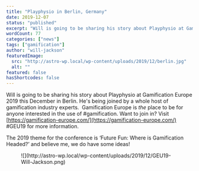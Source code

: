 ```yaml
---
title: "Playphysio in Berlin, Germany"
date: 2019-12-07
status: "published"
excerpt: "Will is going to be sharing his story about Playphysio at Gamification Europe 2019 this December in Berlin. He&#8217;s being joined by a whole host of gamification industry experts. Gamification Europe is the place to be for anyone interested in the use of #gamification. Want to join in? Visit https://gamification-europe.com/ #GEU19 for more information. The [&hellip;]"
wordCount: 77
categories: ["news"]
tags: ["gamification"]
author: "will-jackson"
featuredImage:
  src: "http://astro-wp.local/wp-content/uploads/2019/12/berlin.jpg"
  alt: ""
featured: false
hasShortcodes: false
---
```


Will is going to be sharing his story about Playphysio at Gamification Europe 2019 this December in Berlin. He's being joined by a whole host of gamification industry experts.  Gamification Europe is *the* place to be for anyone interested in the use of #gamification. Want to join in? Visit [https://gamification-europe.com/](https://gamification-europe.com/)  #GEU19 for more information.

The 2019 theme for the conference is ‘Future Fun: Where is Gamification Headed?’ and believe me, we do have some ideas!

<figure >![](http://astro-wp.local/wp-content/uploads/2019/12/GEU19-Will-Jackson.png)</figure>